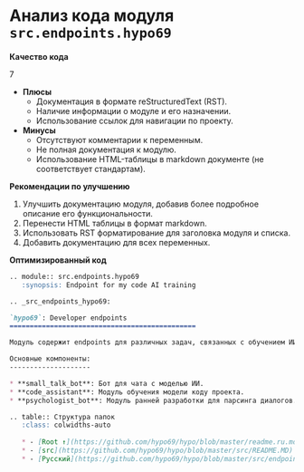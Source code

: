 # Анализ кода модуля `src.endpoints.hypo69`

**Качество кода**

7
-   **Плюсы**
    -   Документация в формате reStructuredText (RST).
    -   Наличие информации о модуле и его назначении.
    -   Использование ссылок для навигации по проекту.
-   **Минусы**
    -   Отсутствуют комментарии к переменным.
    -   Не полная документация к модулю.
    -   Использование HTML-таблицы в markdown документе (не соответствует стандартам).

**Рекомендации по улучшению**

1.  Улучшить документацию модуля, добавив более подробное описание его функциональности.
2.  Перенести HTML таблицы в формат markdown.
3.  Использовать RST форматирование для заголовка модуля и списка.
4.  Добавить документацию для всех переменных.

**Оптимизированный код**

```markdown
.. module:: src.endpoints.hypo69
   :synopsis: Endpoint for my code AI training

.. _src_endpoints_hypo69:

`hypo69`: Developer endpoints
==============================================

Модуль содержит endpoints для различных задач, связанных с обучением ИИ и обработкой кода.

Основные компоненты:
--------------------

* **small_talk_bot**: Бот для чата с моделью ИИ.
* **code_assistant**: Модуль обучения модели коду проекта.
* **psychologist_bot**: Модуль ранней разработки для парсинга диалогов.

.. table:: Структура папок
   :class: colwidths-auto
   
   * - [Root ↑](https://github.com/hypo69/hypo/blob/master/readme.ru.md)
   * - [src](https://github.com/hypo69/hypo/blob/master/src/README.MD) \\ [endpoints](https://github.com/hypo69/hypo/blob/master/src/endpoints/README.MD)
   * - [Русский](https://github.com/hypo69/hypo/blob/master/src/endpoints/hypo69/readme.ru.md)

```